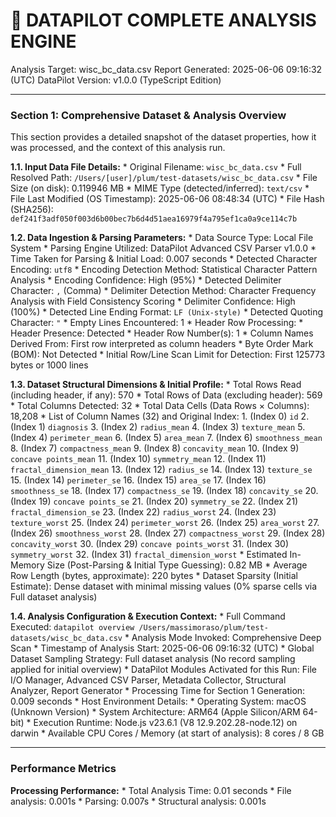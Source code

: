 🤖 DATAPILOT COMPLETE ANALYSIS ENGINE
======================================
Analysis Target: wisc_bc_data.csv
Report Generated: 2025-06-06 09:16:32 (UTC)
DataPilot Version: v1.0.0 (TypeScript Edition)

---
### Section 1: Comprehensive Dataset & Analysis Overview
This section provides a detailed snapshot of the dataset properties, how it was processed, and the context of this analysis run.

**1.1. Input Data File Details:**
    * Original Filename: `wisc_bc_data.csv`
    * Full Resolved Path: `/Users/[user]/plum/test-datasets/wisc_bc_data.csv`
    * File Size (on disk): 0.119946 MB
    * MIME Type (detected/inferred): `text/csv`
    * File Last Modified (OS Timestamp): 2025-06-06 08:48:34 (UTC)
    * File Hash (SHA256): `def241f3adf050f003d6b00bec7b6d4d51aea16979f4a795ef1ca0a9ce114c7b`

**1.2. Data Ingestion & Parsing Parameters:**
    * Data Source Type: Local File System
    * Parsing Engine Utilized: DataPilot Advanced CSV Parser v1.0.0
    * Time Taken for Parsing & Initial Load: 0.007 seconds
    * Detected Character Encoding: `utf8`
        * Encoding Detection Method: Statistical Character Pattern Analysis
        * Encoding Confidence: High (95%)
    * Detected Delimiter Character: `,` (Comma)
        * Delimiter Detection Method: Character Frequency Analysis with Field Consistency Scoring
        * Delimiter Confidence: High (100%)
    * Detected Line Ending Format: `LF (Unix-style)`
    * Detected Quoting Character: `"`
        * Empty Lines Encountered: 1
    * Header Row Processing:
        * Header Presence: Detected
        * Header Row Number(s): 1
        * Column Names Derived From: First row interpreted as column headers
    * Byte Order Mark (BOM): Not Detected
    * Initial Row/Line Scan Limit for Detection: First 125773 bytes or 1000 lines

**1.3. Dataset Structural Dimensions & Initial Profile:**
    * Total Rows Read (including header, if any): 570
    * Total Rows of Data (excluding header): 569
    * Total Columns Detected: 32
    * Total Data Cells (Data Rows × Columns): 18,208
    * List of Column Names (32) and Original Index:
        1.  (Index 0) `id`
        2.  (Index 1) `diagnosis`
        3.  (Index 2) `radius_mean`
        4.  (Index 3) `texture_mean`
        5.  (Index 4) `perimeter_mean`
        6.  (Index 5) `area_mean`
        7.  (Index 6) `smoothness_mean`
        8.  (Index 7) `compactness_mean`
        9.  (Index 8) `concavity_mean`
        10.  (Index 9) `concave points_mean`
        11.  (Index 10) `symmetry_mean`
        12.  (Index 11) `fractal_dimension_mean`
        13.  (Index 12) `radius_se`
        14.  (Index 13) `texture_se`
        15.  (Index 14) `perimeter_se`
        16.  (Index 15) `area_se`
        17.  (Index 16) `smoothness_se`
        18.  (Index 17) `compactness_se`
        19.  (Index 18) `concavity_se`
        20.  (Index 19) `concave points_se`
        21.  (Index 20) `symmetry_se`
        22.  (Index 21) `fractal_dimension_se`
        23.  (Index 22) `radius_worst`
        24.  (Index 23) `texture_worst`
        25.  (Index 24) `perimeter_worst`
        26.  (Index 25) `area_worst`
        27.  (Index 26) `smoothness_worst`
        28.  (Index 27) `compactness_worst`
        29.  (Index 28) `concavity_worst`
        30.  (Index 29) `concave points_worst`
        31.  (Index 30) `symmetry_worst`
        32.  (Index 31) `fractal_dimension_worst`
    * Estimated In-Memory Size (Post-Parsing & Initial Type Guessing): 0.82 MB
    * Average Row Length (bytes, approximate): 220 bytes
    * Dataset Sparsity (Initial Estimate): Dense dataset with minimal missing values (0% sparse cells via Full dataset analysis)

**1.4. Analysis Configuration & Execution Context:**
    * Full Command Executed: `datapilot overview /Users/massimoraso/plum/test-datasets/wisc_bc_data.csv`
    * Analysis Mode Invoked: Comprehensive Deep Scan
    * Timestamp of Analysis Start: 2025-06-06 09:16:32 (UTC)
    * Global Dataset Sampling Strategy: Full dataset analysis (No record sampling applied for initial overview)
    * DataPilot Modules Activated for this Run: File I/O Manager, Advanced CSV Parser, Metadata Collector, Structural Analyzer, Report Generator
    * Processing Time for Section 1 Generation: 0.009 seconds
    * Host Environment Details:
        * Operating System: macOS (Unknown Version)
        * System Architecture: ARM64 (Apple Silicon/ARM 64-bit)
        * Execution Runtime: Node.js v23.6.1 (V8 12.9.202.28-node.12) on darwin
        * Available CPU Cores / Memory (at start of analysis): 8 cores / 8 GB

---
### Performance Metrics

**Processing Performance:**
    * Total Analysis Time: 0.01 seconds
    * File analysis: 0.001s
    * Parsing: 0.007s
    * Structural analysis: 0.001s